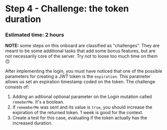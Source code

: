 # Step 4 - Challenge: the token duration
### Estimated time: 2 hours

**NOTE:** some steps on this onboard are classified as "challenges". They are meant to be some additional tasks that add some bonus features, but are not necessarily core of the server. Try not to loose too much time on them 🙃

After implementing the login, you must have noticed that one of the possible parameters for creating a JWT token is the `expiration`. This parameter allows us set an expiration timestamp coded on the token. The challenge consists of:

1. Adding an aditional optional parameter on the Login mutation called `remeberMe`. It's a boolean.
1. If `rememberMe` was sent and its value is `true`, you should increase the expiration of the returned token. 1 week is good for the context.
1. Create a test for this case, evaluating if the token actually has the increased duration.

